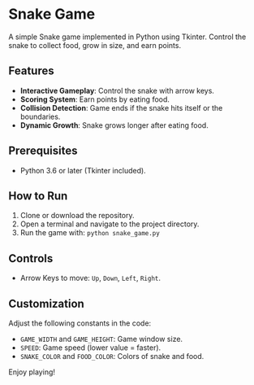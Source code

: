 # Snake Game

A simple Snake game implemented in Python using Tkinter. Control the snake to collect food, grow in size, and earn points.

## Features
- **Interactive Gameplay**: Control the snake with arrow keys.
- **Scoring System**: Earn points by eating food.
- **Collision Detection**: Game ends if the snake hits itself or the boundaries.
- **Dynamic Growth**: Snake grows longer after eating food.

## Prerequisites
- Python 3.6 or later (Tkinter included).

## How to Run
1. Clone or download the repository.
2. Open a terminal and navigate to the project directory.
3. Run the game with:
   ```python snake_game.py```

## Controls
- Arrow Keys to move: `Up`, `Down`, `Left`, `Right`.

## Customization
Adjust the following constants in the code:
- `GAME_WIDTH` and `GAME_HEIGHT`: Game window size.
- `SPEED`: Game speed (lower value = faster).
- `SNAKE_COLOR` and `FOOD_COLOR`: Colors of snake and food.

Enjoy playing!

